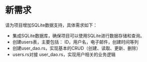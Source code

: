 # 新需求

请为项目增加SQLite数据支持，具体需求如下：

- 集成SQLite数据库，确保项目可以使用SQLite进行数据存储和查询。
- 创建users表，主要包括： ID，用户名，电子邮件，创建时间等列
- 创建user_dao.rs，实现基本的CRUD（创建、读取、更新、删除）
- users.rs对接 user_dao.rs，实现用户相关的业务逻辑

